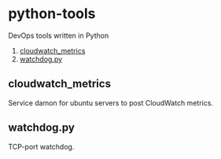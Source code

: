 # python-tools
DevOps tools written in Python
1. [cloudwatch_metrics](#cloudwatch_metrics)
2. [watchdog.py](#watchdog.py)


## cloudwatch_metrics
Service damon for ubuntu servers to post CloudWatch metrics.
## watchdog.py
TCP-port watchdog.
